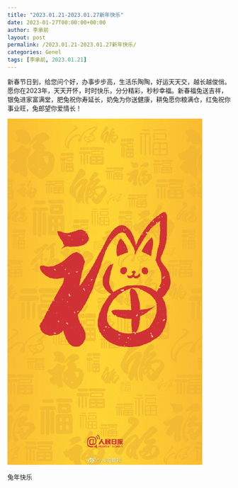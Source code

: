 ```yaml
---
title: "2023.01.21-2023.01.27新年快乐"
date: 2023-01-27T00:00:00+00:00
author: 李承前
layout: post
permalink: /2023.01.21-2023.01.27新年快乐/
categories: Genel
tags: [李承前, 2023.01.21]
---
```

新春节日到，给您问个好，办事步步高，生活乐陶陶，好运天天交，越长越俊俏。愿你在2023年，天天开怀，时时快乐，分分精彩，秒秒幸福。新春福兔送吉祥，银兔进家富满堂，肥兔祝你寿延长，奶兔为你送健康，耕兔愿你粮满仓，红兔祝你事业旺，兔郎望你爱情长！

![李承前](/assets/images/happynewyear.jpg "新年快乐")

兔年快乐